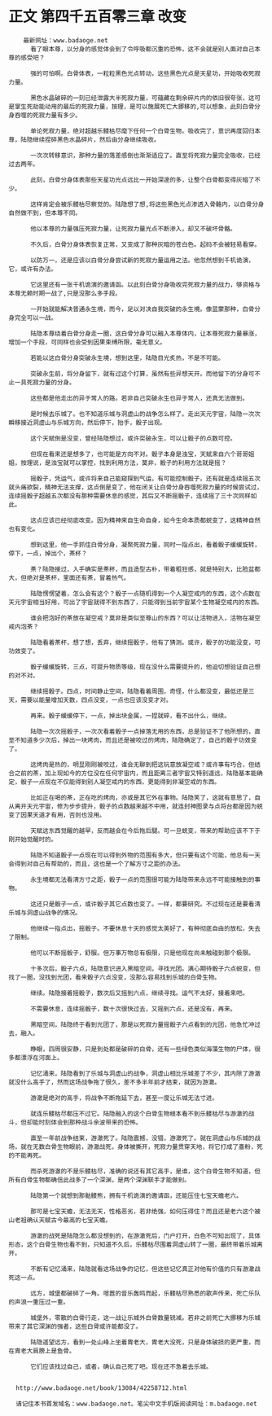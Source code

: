 # 正文 第四千五百零三章 改变
        最新网址：www.badaoge.net
          看了眼本尊，以分身的感觉体会到了令呼吸都沉重的恐怖，这不会就是别人面对自己本尊的感受吧？
      
          强的可怕啊。白骨体表，一粒粒黑色光点转动，这些黑色光点是天星功，开始吸收死寂力量。
      
          黑色水晶破碎的一刻已经泄露大半死寂力量，可蕴藏在剩余碎片内的依旧很夸张，这可是掌生死劫能动用的最后的死寂力量，按理，是可以施展死亡大挪移的,可以想象，此刻白骨分身吞噬的死寂力量有多少。
      
          单论死寂力量，绝对超越乐髅枯尽麾下任何一个白骨生物。吸收完了，意识再度回归本尊，陆隐继续捏碎黑色水晶碎片，然后由分身继续吸收。
      
          一次次转移意识，那种力量的落差感倒也渐渐适应了。直至将死寂力量完全吸收，已经过去两年。
      
          此刻，白骨分身体表那些天星功光点远比一开始深邃的多，让整个白骨都变得灰暗了不少。
      
          这样肯定会被乐髅枯尽察觉的。陆隐想了想,将这些黑色光点渗透入骨骼内，以白骨分身自然做不到，但本尊不同。
      
          他以本尊的力量强压死寂力量，让死寂力量光点不断渗入，却又不破坏骨骼。
      
          不久后，白骨分身体表恢复正常，又变成了那种灰暗的苍白色。起码不会被轻易看穿。
      
          以防万一，还是应该以白骨分身尝试新的死寂力量运用之法。他忽然想到千机诡演，它，或许有办法。
      
          它这里还有一张千机诡演的邀请函。以此刻白骨分身吸收完死寂力量的战力，够资格与本尊无赖时期一战了,只是没那么多手段。
      
          一开始就能解决普通永生境，而今，足以对决自我突破的永生境。像蓝蒙那种，白骨分身完全可以一战。
      
          陆隐本尊绕着白骨分身走一圈，这白骨分身可以融入本尊体内，让本尊死寂力量暴涨，增加一个手段，可同样也会受到因果束缚所限，毫无意义。
      
          若能以这白骨分身突破永生境，想到这里，陆隐目光炙热，不是不可能。
      
          突破永生前，将分身留下，就有过这个打算，虽然有些异想天开。而他留下的分身可不止一具死寂力量的分身。
      
          这些都是他走出的异于常人的路。若非自己突破永生也异于常人，还真无法做到。
      
          是时候去乐城了。也不知道乐城与洞虚山的战争怎么样了。走出天元宇宙，陆隐一次次瞬移接近洞虚山与乐城方向，然后停下，抬手，骰子出现。
      
          这个天赋倒是没变，曾经陆隐想过，或许突破永生，可以让骰子的点数可控。
      
          但现在看来还是想多了，也可能是方向不对。骰子本身是浊宝，天赋来自六个哥哥姐姐，按理说，是浊宝就可以掌控，找到利用方法，莫非，骰子的利用方法就是摇？
      
          摇骰子，凭运气，或许将来自己能窥探到气运，有可能控制骰子。还有就是连续摇五次就头痛欲裂，精神无法支撑，这点倒是变了，他在闭关让白骨分身吞噬死寂力量的时候尝试过，连续摇骰子超越五次都没有那种需要休息的感觉，其后又不断摇骰子，连续摇了三十次同样如此。
      
          这点应该已经彻底改变。因为精神来自生命自身，如今生命本质都蜕变了，这精神自然也有变化。
      
          想到这里，他一手抓住白骨分身，凝聚死寂力量，同时一指点出，看着骰子缓缓旋转，停下，一点，掉出个，茶杯？
      
          茶？陆隐接过，入手确实是茶杯，而且造型古朴，带着粗狂感，就是特别大，比脸盆都大，但绝对是茶杯，里面还有茶，冒着热气。
      
          陆隐愣愣望着，怎么会有这个？骰子一点随机得到一个人凝空戒内的东西，这个点数在天元宇宙相当好用，可出了宇宙就得不到东西了，只能得到当前宇宙某个生物凝空戒内的东西。
      
          谁会把泡好的茶放在凝空戒？莫非是类似至尊山的东西？可以让活物进入，活物在凝空戒内泡茶？
      
          陆隐看着茶杯，想了想，丢弃，继续摇骰子，他有了猜测。或许，骰子的功能没变，可功效变了。
      
          骰子缓缓旋转，三点，可提升物质等级，现在没什么需要提升的，他迫切想验证自己想的对不对。
      
          继续摇骰子。四点，时间静止空间，陆隐看着周围，奇怪，什么都没变，最低还是三天，需要以能量增加天数，四点没变，一点也应该没变才对。
      
          再来。骰子缓缓停下，一点，掉出块金属，一捏就碎，看不出什么，继续。
      
          陆隐一次次摇骰子，一次次看着骰子一点掉落无用的东西，总是验证不了他所想的，直至不知道多少次后，掉出一块烤肉，而且还是被咬过的烤肉，陆隐确定了，自己的骰子功效变了。
      
          这烤肉是热的，明显刚刚被咬过，谁会无聊到把这玩意放凝空戒？或许事有巧合，但结合之前的茶，加上现如今的方位没在任何宇宙内，而且距离三者宇宙又特别遥远，陆隐基本能确定，骰子一点现在不仅能得到别人凝空戒内的东西，更能得到非凝空戒的东西。
      
          比如正在喝的茶，正在吃的烤肉，亦或是其它外在事物。陆隐笑了，这就有意思了，自从离开天元宇宙，修为步步提升，骰子的点数越来越不中用，就连封神图录与点将台都是因为蜕变了因果天道才有用，否则也没用。
      
          天赋这东西觉醒的越早，反而越会在今后拖后腿。可一旦蜕变，带来的帮助应该不下于刚开始觉醒时的。
      
          陆隐不知道骰子一点现在可以得到外物的范围有多大，但只要有这个可能，他总有一天会得到对自己有帮助的，而且，这也是一个了解方寸之距的办法。
      
          永生境都无法看清方寸之距，骰子一点的范围很可能为陆隐带来永远不可能接触到的事物。
      
          这还只是骰子一点，或许骰子其它点数也变了。一样，都要研究。不过现在还是要看清乐城与洞虚山战争的情况。
      
          他继续一指点出，摇骰子。不要休息十天的感觉太美好了，有种彻底自由的放松，失去了限制。
      
          他可以不断摇骰子，舒服。但万事万物总有极限，只是他现在尚未触碰到那个极限。
      
          十多次后，骰子六点，陆隐意识进入黑暗空间，寻找光团。满心期待骰子六点蜕变，但找了一圈，没找到光团，看来骰子六点没变，没那么容易找到乐城的白骨生物。
      
          继续。陆隐接着摇骰子，数次后又摇到六点，继续寻找。运气不太好，接着来吧。
      
          不需要休息，连续摇骰子，数十次很快过去，又摇到六点，还是没有，再来。
      
          黑暗空间，陆隐终于看到光团了，那是以死寂力量摇骰子六点看到的光团，他急忙冲过去，融入。
      
          睁眼，四周很安静，只是到处都是破碎的白骨，还有一些绿色类似海藻生物的尸体，很多都漂浮在河面上。
      
          记忆涌来，陆隐看到了乐城与洞虚山的战争，洞虚山相比乐城差了不少，其内除了游澈就没什么高手了，然而这场战争拖了很久，差不多半年前才结束，就因为游澈。
      
          游澈是绝对的高手，将战争不断拖延下去，甚至一度让乐城无法寸进。
      
          就连乐髅枯尽都压不过它。陆隐融入的这个白骨生物根本看不到乐髅枯尽与游澈的战斗，但却能时刻体会到那种战斗余波带来的恐怖。
      
          直至一年前战争结束，游澈死了。陆隐震撼，没错，游澈死了。就在洞虚山与乐城的战场，就在无数白骨生物眼前，游澈战死，身体被撕开，死寂力量贯穿天地，将它打成了齑粉，死的不能再死。
      
          而杀死游澈的不是乐髅枯尽，准确的说还有其它高手，是谁，这个白骨生物不知道，但所有白骨生物都确信此战多了一个深渊，是两个深渊联手才能做到。
      
          陆隐第一个就想到那骷髅熊，拥有千机诡演的邀请函，还能压住七宝天蟾老六。
      
          那可是七宝天蟾，无法无天，性格恶劣，若非绝强，如何压得住？而且还是老六这个被山老祖确认天赋古今最高的七宝天蟾。
      
          游澈的战死是陆隐怎么都没想到的，在游澈死后，门户打开，白色不可知出现了，具体形态，这个白骨生物也看不到，只知道不久后，乐髅枯尽围着洞虚山转了一圈，最终带着乐城离开。
      
          不断有记忆涌来，陆隐就看这场战争的记忆，但这些记忆真正对他有价值的只有游澈战死这一点。
      
          远方，城堡都破碎了一角。喧嚣的音乐轰鸣而起，乐髅枯尽熟悉的歌声传来，死亡乐队的声浪一重压过一重。
      
          城堡外，零散的白骨行走，这一战让乐城外白骨数量锐减。若非之前死亡大挪移为乐城带来了其它深渊的强者，这些白骨或许能都没了。
      
          陆隐遥望远方，看到一处山峰上坐着胄老大，胄老大没死，只是身体破损的更严重，而在胄老大肩膀上是鱼骨。
      
          它们应该找过自己，或者，确认自己死了吧。现在还不急着去乐城。
      
      
      http://www.badaoge.net/book/13084/42258712.html
      
      请记住本书首发域名：www.badaoge.net。笔尖中文手机版阅读网址：m.badaoge.net